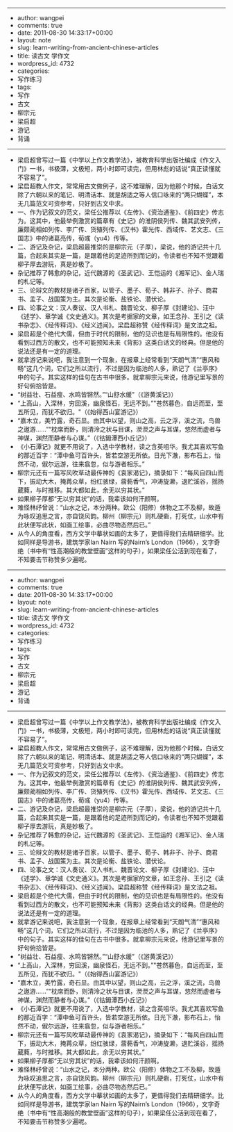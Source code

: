 - --
- author: wangpei
- comments: true
- date: 2011-08-30 14:33:17+00:00
- layout: note
- slug: learn-writing-from-ancient-chinese-articles
- title: 读古文 学作文
- wordpress_id: 4732
- categories:
- 写作练习
- tags:
- 写作
- 古文
- 柳宗元
- 梁启超
- 游记
- 背诵
- --
- 梁启超曾写过一篇《中学以上作文教学法》，被教育科学出版社编成《作文入门》一书，书极薄，文极短，两小时即可读完，但用林彪的话说“真正读懂就不容易了”。
- 梁启超教人作文，常常用古文做例子，这不难理解，因为他那个时候，白话文除了六朝以来的笔记、明清话本、就是胡适之等人信口咏来的“两只蝴蝶”，本无几篇范文可资参考，只好到古文中求。
- 一、作为记叙文的范文，梁任公推荐以《左传》、《资治通鉴》、《前四史》传志为。这其中，他最举例激赏的篇章有《史记》的淮阴侯列传、魏其武安列传，廉颇蔺相如列传、李广传、货殖列传、《汉书》霍光传、西域传、艺文志、《三国志》中的诸葛亮传，荀彧（yu4）传等。
- 二、游记及杂记，梁启超最推崇的是柳宗元（子厚），梁说，他的游记共十几篇，合起来其实是一篇，是跟着他的足迹所到而记的，令读者也不知不觉跟着柳子厚去游玩，真是妙极了。
- 杂记推荐了韩愈的杂记，近代魏源的《圣武记》、王恺运的《湘军记》、金人瑞的札记等。
- 三、论辩文的教材是诸子百家，以管子、墨子、荀子、韩非子、孙子、商君书、孟子、战国策为主。其次是论衡、盐铁论、潜伏论。
- 四、论事之文：汉人奏议、汉人书札、魏晋论文、柳子厚《封建论》、汪中《述学》、章学诚《文史通义》。其次是考据家的文章，如王念孙、王引之《读书杂志》、《经传释词》、《经义述闻》。梁启超称赞《经传释词》是文法之祖。
- 梁启超是个绝代大儒，但由于时代的限制，他的见识也是有局限性的。他没有看到过西方的散文，也不可能预知未来《背影》这类白话文的经典。但是他的说法还是有一定的道理。
- 就拿游记来说吧，我注意到一个现象，在报章上经常看到“天朗气清”“惠风和畅”这几个词，它们之所以流行，不过是因为临池的人多，熟记了《兰亭序》中的句子。其实这样的佳句在古书中很多。就拿柳宗元来说，他游记里写景的好句俯拾皆是。
- “树益壮、石益瘦、水鸣皆锵然。”“山舒水缓”（《游黄溪记》）
- “上高山，入深林，穷回溪，幽泉怪石，无远不到。”"苍然暮色，自远而至，至五所见，而犹不欲归。"（《始得西山宴游记》）
- “嘉木立，美竹露，奇石显。由其中以望，则山之高，云之浮，溪之流，鸟兽之遨游……”“枕席而卧，则清泠之状与目谋，濙濙之声与耳谋，悠然而虚者与神谋，渊然而静者与心谋。”（《钴鉧潭西小丘记》）
- 《小石潭记》就更不用说了，入选中学教材，读之含英咀华。我尤其喜欢写鱼的那近百字：“潭中鱼可百许头，皆若空游无所依。日光下澈，影布石上，怡然不动，俶尔远游，往来翕忽，似与游者相乐。”
- 柳宗元还有一篇写风吹草动最传神的《袁家渴记》，摘录如下：“每风自四山而下，振动大木，掩苒众草，纷红骇绿，蓊葧香气，冲涛旋濑，退贮溪谷，摇扬葳蕤，与时推移。其大都如此，余无以穷其状。”
- 如果柳子厚都“无以穷其状”的话，我辈该如何汗颜啊。
- 难怪林纾曾说：“山水之记，本分两种。欧公（阳修）体物之工不及柳，故遁为咏叹追思之言，亦自饶风韵。柳州（柳宗元）则札硬砦，打死仗，山水中有此状便写此状，如画工绘事，必曲尽物态然后已。”
- 从今人的角度看，西方文学中摹状如画的太多了，更值得我们去精研细学。比如同样是导游书，建筑学家Ian Nairn 写的Nairn’s London（1966），文字奇绝（书中有“性高潮般的教堂壁画”这样的句子），如果梁任公活到现在看了，不知要击节称赞多少遍呢。
- --
- author: wangpei
- comments: true
- date: 2011-08-30 14:33:17+00:00
- layout: note
- slug: learn-writing-from-ancient-chinese-articles
- title: 读古文 学作文
- wordpress_id: 4732
- categories:
- 写作练习
- tags:
- 写作
- 古文
- 柳宗元
- 梁启超
- 游记
- 背诵
- --
- 梁启超曾写过一篇《中学以上作文教学法》，被教育科学出版社编成《作文入门》一书，书极薄，文极短，两小时即可读完，但用林彪的话说“真正读懂就不容易了”。
- 梁启超教人作文，常常用古文做例子，这不难理解，因为他那个时候，白话文除了六朝以来的笔记、明清话本、就是胡适之等人信口咏来的“两只蝴蝶”，本无几篇范文可资参考，只好到古文中求。
- 一、作为记叙文的范文，梁任公推荐以《左传》、《资治通鉴》、《前四史》传志为。这其中，他最举例激赏的篇章有《史记》的淮阴侯列传、魏其武安列传，廉颇蔺相如列传、李广传、货殖列传、《汉书》霍光传、西域传、艺文志、《三国志》中的诸葛亮传，荀彧（yu4）传等。
- 二、游记及杂记，梁启超最推崇的是柳宗元（子厚），梁说，他的游记共十几篇，合起来其实是一篇，是跟着他的足迹所到而记的，令读者也不知不觉跟着柳子厚去游玩，真是妙极了。
- 杂记推荐了韩愈的杂记，近代魏源的《圣武记》、王恺运的《湘军记》、金人瑞的札记等。
- 三、论辩文的教材是诸子百家，以管子、墨子、荀子、韩非子、孙子、商君书、孟子、战国策为主。其次是论衡、盐铁论、潜伏论。
- 四、论事之文：汉人奏议、汉人书札、魏晋论文、柳子厚《封建论》、汪中《述学》、章学诚《文史通义》。其次是考据家的文章，如王念孙、王引之《读书杂志》、《经传释词》、《经义述闻》。梁启超称赞《经传释词》是文法之祖。
- 梁启超是个绝代大儒，但由于时代的限制，他的见识也是有局限性的。他没有看到过西方的散文，也不可能预知未来《背影》这类白话文的经典。但是他的说法还是有一定的道理。
- 就拿游记来说吧，我注意到一个现象，在报章上经常看到“天朗气清”“惠风和畅”这几个词，它们之所以流行，不过是因为临池的人多，熟记了《兰亭序》中的句子。其实这样的佳句在古书中很多。就拿柳宗元来说，他游记里写景的好句俯拾皆是。
- “树益壮、石益瘦、水鸣皆锵然。”“山舒水缓”（《游黄溪记》）
- “上高山，入深林，穷回溪，幽泉怪石，无远不到。”"苍然暮色，自远而至，至五所见，而犹不欲归。"（《始得西山宴游记》）
- “嘉木立，美竹露，奇石显。由其中以望，则山之高，云之浮，溪之流，鸟兽之遨游……”“枕席而卧，则清泠之状与目谋，濙濙之声与耳谋，悠然而虚者与神谋，渊然而静者与心谋。”（《钴鉧潭西小丘记》）
- 《小石潭记》就更不用说了，入选中学教材，读之含英咀华。我尤其喜欢写鱼的那近百字：“潭中鱼可百许头，皆若空游无所依。日光下澈，影布石上，怡然不动，俶尔远游，往来翕忽，似与游者相乐。”
- 柳宗元还有一篇写风吹草动最传神的《袁家渴记》，摘录如下：“每风自四山而下，振动大木，掩苒众草，纷红骇绿，蓊葧香气，冲涛旋濑，退贮溪谷，摇扬葳蕤，与时推移。其大都如此，余无以穷其状。”
- 如果柳子厚都“无以穷其状”的话，我辈该如何汗颜啊。
- 难怪林纾曾说：“山水之记，本分两种。欧公（阳修）体物之工不及柳，故遁为咏叹追思之言，亦自饶风韵。柳州（柳宗元）则札硬砦，打死仗，山水中有此状便写此状，如画工绘事，必曲尽物态然后已。”
- 从今人的角度看，西方文学中摹状如画的太多了，更值得我们去精研细学。比如同样是导游书，建筑学家Ian Nairn 写的Nairn’s London（1966），文字奇绝（书中有“性高潮般的教堂壁画”这样的句子），如果梁任公活到现在看了，不知要击节称赞多少遍呢。
